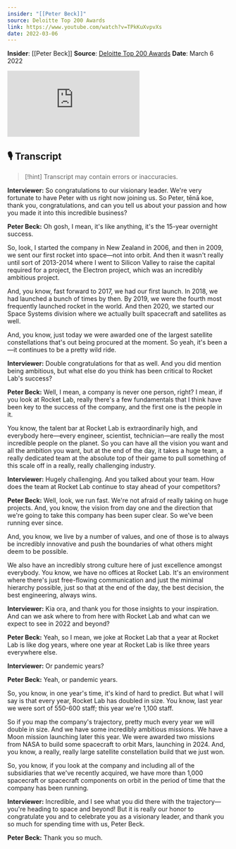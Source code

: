 ```yaml
---
insider: "[[Peter Beck]]"
source: Deloitte Top 200 Awards
link: https://www.youtube.com/watch?v=TPkKuXvpvXs
date: 2022-03-06
---
```


**Insider**: [[Peter Beck]]
**Source**: [Deloitte Top 200 Awards](https://www.youtube.com/watch?v=TPkKuXvpvXs)
**Date**: March 6 2022

<div class="responsive-video">
<iframe src="https://www.youtube.com/embed/TPkKuXvpvXs" title="Deloitte Top 200 Awards - Hobson Leavy Visionary Leader 2021, Peter Beck" frameborder="0" allow="accelerometer; autoplay; clipboard-write; encrypted-media; gyroscope; picture-in-picture; web-share" referrerpolicy="strict-origin-when-cross-origin" allowfullscreen></iframe>
</div>

## 🎙️ Transcript

>[!hint] Transcript may contain errors or inaccuracies.


**Interviewer:** So congratulations to our visionary leader. We're very fortunate to have Peter with us right now joining us. So Peter, tēnā koe, thank you, congratulations, and can you tell us about your passion and how you made it into this incredible business?

**Peter Beck:** Oh gosh, I mean, it's like anything, it's the 15-year overnight success.

So, look, I started the company in New Zealand in 2006, and then in 2009, we sent our first rocket into space—not into orbit. And then it wasn't really until sort of 2013-2014 where I went to Silicon Valley to raise the capital required for a project, the Electron project, which was an incredibly ambitious project.

And, you know, fast forward to 2017, we had our first launch. In 2018, we had launched a bunch of times by then. By 2019, we were the fourth most frequently launched rocket in the world. And then 2020, we started our Space Systems division where we actually built spacecraft and satellites as well.

And, you know, just today we were awarded one of the largest satellite constellations that's out being procured at the moment. So yeah, it's been a—it continues to be a pretty wild ride.

**Interviewer:** Double congratulations for that as well. And you did mention being ambitious, but what else do you think has been critical to Rocket Lab's success?

**Peter Beck:** Well, I mean, a company is never one person, right? I mean, if you look at Rocket Lab, really there's a few fundamentals that I think have been key to the success of the company, and the first one is the people in it. 

You know, the talent bar at Rocket Lab is extraordinarily high, and everybody here—every engineer, scientist, technician—are really the most incredible people on the planet. So you can have all the vision you want and all the ambition you want, but at the end of the day, it takes a huge team, a really dedicated team at the absolute top of their game to pull something of this scale off in a really, really challenging industry.

**Interviewer:** Hugely challenging. And you talked about your team. How does the team at Rocket Lab continue to stay ahead of your competitors?

**Peter Beck:** Well, look, we run fast. We're not afraid of really taking on huge projects. And, you know, the vision from day one and the direction that we're going to take this company has been super clear. So we've been running ever since.

And, you know, we live by a number of values, and one of those is to always be incredibly innovative and push the boundaries of what others might deem to be possible. 

We also have an incredibly strong culture here of just excellence amongst everybody. You know, we have no offices at Rocket Lab. It's an environment where there's just free-flowing communication and just the minimal hierarchy possible, just so that at the end of the day, the best decision, the best engineering, always wins.

**Interviewer:** Kia ora, and thank you for those insights to your inspiration. And can we ask where to from here with Rocket Lab and what can we expect to see in 2022 and beyond?

**Peter Beck:** Yeah, so I mean, we joke at Rocket Lab that a year at Rocket Lab is like dog years, where one year at Rocket Lab is like three years everywhere else.

**Interviewer:** Or pandemic years?

**Peter Beck:** Yeah, or pandemic years.

So, you know, in one year's time, it's kind of hard to predict. But what I will say is that every year, Rocket Lab has doubled in size. You know, last year we were sort of 550-600 staff; this year we're 1,100 staff.

So if you map the company's trajectory, pretty much every year we will double in size. And we have some incredibly ambitious missions. We have a Moon mission launching later this year. We were awarded two missions from NASA to build some spacecraft to orbit Mars, launching in 2024. And, you know, a really, really large satellite constellation build that we just won.

So, you know, if you look at the company and including all of the subsidiaries that we've recently acquired, we have more than 1,000 spacecraft or spacecraft components on orbit in the period of time that the company has been running.

**Interviewer:** Incredible, and I see what you did there with the trajectory—you're heading to space and beyond! But it is really our honor to congratulate you and to celebrate you as a visionary leader, and thank you so much for spending time with us, Peter Beck.

**Peter Beck:** Thank you so much.